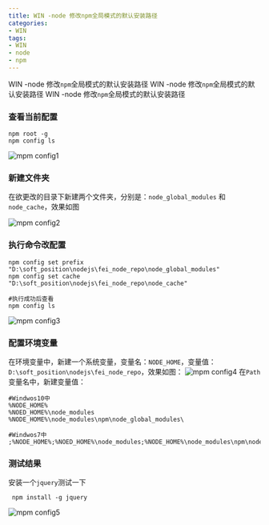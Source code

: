 ```yaml
---
title: WIN -node 修改npm全局模式的默认安装路径
categories: 
- WIN
tags:
- WIN
- node
- npm
---
```


WIN -node 修改`npm`全局模式的默认安装路径
WIN -node 修改`npm`全局模式的默认安装路径
WIN -node 修改`npm`全局模式的默认安装路径

### 查看当前配置

```shell
npm root -g
npm config ls
```

![mpm config1](/img/ubuntu/node/npm_config/npm_01.png "mpm config1")

### 新建文件夹
在欲更改的目录下新建两个文件夹，分别是：`node_global_modules` 和 `node_cache`，效果如图

![mpm config2](/img/ubuntu/node/npm_config/npm_02.png "mpm config2")

### 执行命令改配置

```shell
npm config set prefix "D:\soft_position\nodejs\fei_node_repo\node_global_modules"
npm config set cache  "D:\soft_position\nodejs\fei_node_repo\node_cache"

#执行成功后查看
npm config ls
```

![mpm config3](/img/ubuntu/node/npm_config/npm_03.png "mpm config3")

### 配置环境变量

在环境变量中，新建一个系统变量，变量名：`NODE_HOME`，变量值：`D:\soft_position\nodejs\fei_node_repo`，效果如图：
![mpm config4](/img/ubuntu/node/npm_config/npm_04.png "mpm config4")
在`Path`变量名中，新建变量值：

```shell
#Windwos10中
%NODE_HOME%
%NOED_HOME%\node_modules
%NODE_HOME%\node_modules\npm\node_global_modules\

#Windwos7中
;%NODE_HOME%;%NOED_HOME%\node_modules;%NODE_HOME%\node_modules\npm\node_global_modules\;
```

### 测试结果

安装一个`jquery`测试一下

```shell
 npm install -g jquery
```

![mpm config5](/img/ubuntu/node/npm_config/npm_05.png "mpm config5")







